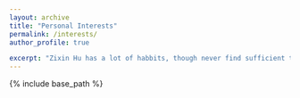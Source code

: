 ```yaml
---
layout: archive
title: "Personal Interests"
permalink: /interests/
author_profile: true

excerpt: "Zixin Hu has a lot of habbits, though never find sufficient time to develop them :P <br/><img src='/images/website.png'>"
---
```


{% include base_path %}


<!--{% for post in site.interests %}
  {% include archive-single.html %}
{% endfor %}
-->
